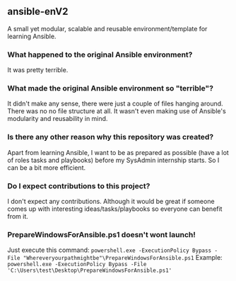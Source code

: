 ## ansible-enV2
A small yet modular, scalable and reusable environment/template for learning Ansible.

### What happened to the original Ansible environment?
It was pretty terrible.

### What made the original Ansible environment so "terrible"?
It didn't make any sense, there were just a couple of files hanging around. There was no
no file structure at all. It wasn't even making use of Ansible's modularity and reusability in mind.

### Is there any other reason why this repository was created?
Apart from learning Ansible, I want to be as prepared as possible (have a lot of roles tasks and playbooks) before my SysAdmin internship starts. So I can be a bit more efficient.

### Do I expect contributions to this project?
I don't expect any contributions. Although it would be great if someone comes up with interesting ideas/tasks/playbooks so everyone can benefit from it.

### PrepareWindowsForAnsible.ps1 doesn't wont launch!
Just execute this command: ```powershell.exe -ExecutionPolicy Bypass -File "Whereveryourpathmightbe"\PrepareWindowsForAnsible.ps1``` Example: ```powershell.exe -ExecutionPolicy Bypass -File 'C:\Users\test\Desktop\PrepareWindowsForAnsible.ps1'``` 

